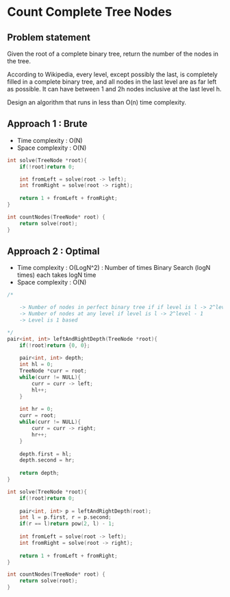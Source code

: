 # Count Complete Tree Nodes

## Problem statement

Given the root of a complete binary tree, return the number of the nodes in the tree.

According to Wikipedia, every level, except possibly the last, is completely filled in a complete binary tree, and all nodes in the last level are as far left as possible. It can have between 1 and 2h nodes inclusive at the last level h.

Design an algorithm that runs in less than O(n) time complexity.

## Approach 1 : Brute

- Time complexity : O(N)
- Space complexity : O(N)

```cpp
int solve(TreeNode *root){
    if(!root)return 0;

    int fromLeft = solve(root -> left);
    int fromRight = solve(root -> right);
            
    return 1 + fromLeft + fromRight;
}

int countNodes(TreeNode* root) {
    return solve(root);
}
```

## Approach 2 : Optimal 

- Time complexity : O(LogN^2) : Number of times Binary Search (logN times) each takes logN time
- Space complexity : O(N)

```cpp
/*

    -> Number of nodes in perfect binary tree if if level is l -> 2^level - 1
    -> Number of nodes at any level if level is l -> 2^level - 1
    -> Level is 1 based

*/
pair<int, int> leftAndRightDepth(TreeNode *root){
    if(!root)return {0, 0};
    
    pair<int, int> depth;
    int hl = 0;
    TreeNode *curr = root;
    while(curr != NULL){
        curr = curr -> left;
        hl++;
    }
    
    int hr = 0;
    curr = root;
    while(curr != NULL){
        curr = curr -> right;
        hr++;
    }
    
    depth.first = hl;
    depth.second = hr;
    
    return depth;
}

int solve(TreeNode *root){
    if(!root)return 0;
    
    pair<int, int> p = leftAndRightDepth(root);
    int l = p.first, r = p.second;
    if(r == l)return pow(2, l) - 1;
    
    int fromLeft = solve(root -> left);
    int fromRight = solve(root -> right);
    
    return 1 + fromLeft + fromRight;
}

int countNodes(TreeNode* root) {
    return solve(root);
}
```